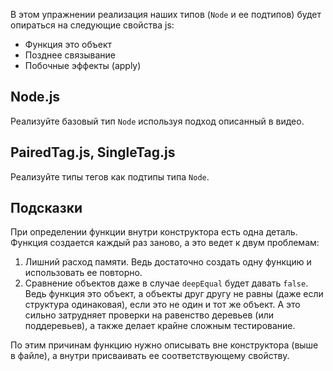В этом упражнении реализация наших типов (`Node` и ее подтипов) будет опираться на следующие свойства js:

* Функция это объект
* Позднее связывание
* Побочные эффекты (apply)

## Node.js

Реализуйте базовый тип `Node` используя подход описанный в видео.

## PairedTag.js, SingleTag.js

Реализуйте типы тегов как подтипы типа `Node`.

## Подсказки

При определении функции внутри конструктора есть одна деталь. Функция создается каждый раз заново, а это ведет к двум проблемам:

1. Лишний расход памяти. Ведь достаточно создать одну функцию и использовать ее повторно.
2. Сравнение объектов даже в случае `deepEqual` будет давать `false`. Ведь функция это объект, а объекты друг другу не равны (даже если структура одинаковая), если это не один и тот же объект. А это сильно затрудняет проверки на равенство деревьев (или поддеревьев), а также делает крайне сложным тестирование.

По этим причинам функцию нужно описывать вне конструктора (выше в файле), а внутри присваивать ее соответствующему свойству.
